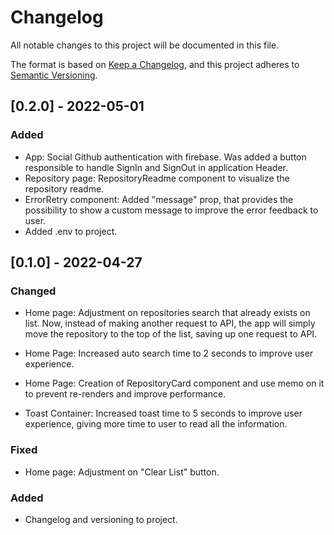 # Changelog
All notable changes to this project will be documented in this file.

The format is based on [Keep a Changelog](https://keepachangelog.com/en/1.0.0/),
and this project adheres to [Semantic Versioning](https://semver.org/spec/v2.0.0.html).


## [0.2.0] - 2022-05-01
### Added
- App: Social Github authentication with firebase. Was added a button responsible to handle SignIn and SignOut in application Header.
- Repository page: RepositoryReadme component to visualize the repository readme.
- ErrorRetry component: Added "message" prop, that provides the possibility to show a custom message to improve the error feedback to user.
- Added .env to project.

## [0.1.0] - 2022-04-27
### Changed
- Home page: Adjustment on repositories search that already exists on list. Now, instead of making another request to API, the app will simply move the repository to the top of the list, saving up one request to API.
- Home Page: Increased auto search time to 2 seconds to improve user experience.
- Home Page: Creation of RepositoryCard component and use memo on it to prevent re-renders and improve performance.

- Toast Container: Increased toast time to 5 seconds to improve user experience, giving more time to user to read all the information.

### Fixed
- Home page: Adjustment on "Clear List" button.

### Added
- Changelog and versioning to project.